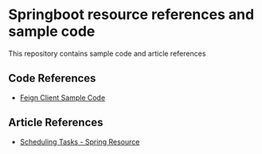 # Springboot resource references and sample code

This repository contains sample code and article references

## Code References
 - [Feign Client Sample Code](https://github.com/spring-lab-01/references/tree/main/feign-demo)

## Article References
 - [Scheduling Tasks - Spring Resource](https://spring.io/guides/gs/scheduling-tasks/)
